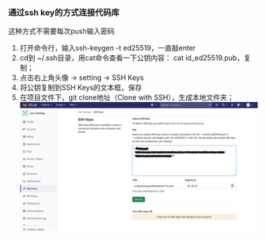 ### 通过ssh key的方式连接代码库
这种方式不需要每次push输入密码
1. 打开命令行，输入ssh-keygen -t ed25519，一直敲enter
2. cd到 ~/.ssh目录，用cat命令查看一下公钥内容： cat id_ed25519.pub，复制；
3. 点击右上角头像 -> setting -> SSH Keys
4. 将公钥复制到SSH Keys的文本框，保存
5. 在项目文件下，git clone地址（Clone with SSH），生成本地文件夹；
![ssh-key](../image/ssh-key.jpg)